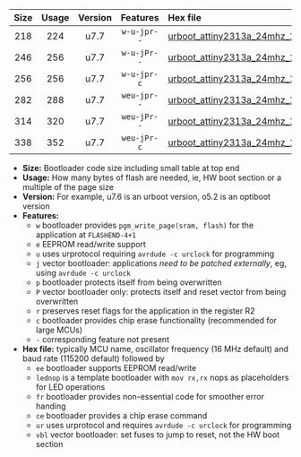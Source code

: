 |Size|Usage|Version|Features|Hex file|
|:-:|:-:|:-:|:-:|:--|
|218|224|u7.7|`w-u-jpr--`|[urboot_attiny2313a_24mhz_19200bps_lednop_ur_vbl.hex](https://raw.githubusercontent.com/stefanrueger/urboot.hex/main/mcus/attiny2313a/fcpu_24mhz/19200_bps/urboot_attiny2313a_24mhz_19200bps_lednop_ur_vbl.hex)|
|246|256|u7.7|`w-u-jPr--`|[urboot_attiny2313a_24mhz_19200bps_lednop_fr_ur_vbl.hex](https://raw.githubusercontent.com/stefanrueger/urboot.hex/main/mcus/attiny2313a/fcpu_24mhz/19200_bps/urboot_attiny2313a_24mhz_19200bps_lednop_fr_ur_vbl.hex)|
|256|256|u7.7|`w-u-jpr-c`|[urboot_attiny2313a_24mhz_19200bps_lednop_fr_ce_ur_vbl.hex](https://raw.githubusercontent.com/stefanrueger/urboot.hex/main/mcus/attiny2313a/fcpu_24mhz/19200_bps/urboot_attiny2313a_24mhz_19200bps_lednop_fr_ce_ur_vbl.hex)|
|282|288|u7.7|`weu-jpr--`|[urboot_attiny2313a_24mhz_19200bps_ee_lednop_ur_vbl.hex](https://raw.githubusercontent.com/stefanrueger/urboot.hex/main/mcus/attiny2313a/fcpu_24mhz/19200_bps/urboot_attiny2313a_24mhz_19200bps_ee_lednop_ur_vbl.hex)|
|314|320|u7.7|`weu-jPr--`|[urboot_attiny2313a_24mhz_19200bps_ee_lednop_fr_ur_vbl.hex](https://raw.githubusercontent.com/stefanrueger/urboot.hex/main/mcus/attiny2313a/fcpu_24mhz/19200_bps/urboot_attiny2313a_24mhz_19200bps_ee_lednop_fr_ur_vbl.hex)|
|338|352|u7.7|`weu-jPr-c`|[urboot_attiny2313a_24mhz_19200bps_ee_lednop_fr_ce_ur_vbl.hex](https://raw.githubusercontent.com/stefanrueger/urboot.hex/main/mcus/attiny2313a/fcpu_24mhz/19200_bps/urboot_attiny2313a_24mhz_19200bps_ee_lednop_fr_ce_ur_vbl.hex)|

- **Size:** Bootloader code size including small table at top end
- **Usage:** How many bytes of flash are needed, ie, HW boot section or a multiple of the page size
- **Version:** For example, u7.6 is an urboot version, o5.2 is an optiboot version
- **Features:**
  + `w` bootloader provides `pgm_write_page(sram, flash)` for the application at `FLASHEND-4+1`
  + `e` EEPROM read/write support
  + `u` uses urprotocol requiring `avrdude -c urclock` for programming
  + `j` vector bootloader: applications *need to be patched externally*, eg, using `avrdude -c urclock`
  + `p` bootloader protects itself from being overwritten
  + `P` vector bootloader only: protects itself and reset vector from being overwritten
  + `r` preserves reset flags for the application in the register R2
  + `c` bootloader provides chip erase functionality (recommended for large MCUs)
  + `-` corresponding feature not present
- **Hex file:** typically MCU name, oscillator frequency (16 MHz default) and baud rate (115200 default) followed by
  + `ee` bootloader supports EEPROM read/write
  + `lednop` is a template bootloader with `mov rx,rx` nops as placeholders for LED operations
  + `fr` bootloader provides non-essential code for smoother error handing
  + `ce` bootloader provides a chip erase command
  + `ur` uses urprotocol and requires `avrdude -c urclock` for programming
  + `vbl` vector bootloader: set fuses to jump to reset, not the HW boot section

